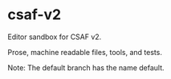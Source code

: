 # csaf-v2
Editor sandbox for CSAF v2.

Prose, machine readable files, tools, and tests.

Note: The default branch has the name default.
